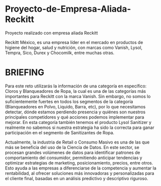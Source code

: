 # Proyecto-de-Empresa-Aliada-Reckitt
Proyecto realizado con empresa aliada Reckitt 

Reckitt México, es una empresa líder en el mercado en productos de higiene del hogar, salud y nutrición, con marcas como Vanish, Lysol, Tempra, Sico, Durex y Chocomilk, entre muchas otras.

# BRIEFING
Para este reto utilizarás la información de una categoría en específico: Cloros y Blanqueadores de Ropa, la cual es una de las categorías más importantes para Reckitt con la marca Vanish. Sin embargo,  no somos lo suficientemente fuertes en todos los segmentos de la categoría (Blanqueadores en Polvo, Liquido, Barra, etc), por lo que necesitamos detectar, dónde estamos perdiendo presencia y quiénes son nuestros principales competidores y qué acciones podemos implementar para mejorar. 
En esta categoría también tenemos el producto Lysol Sanitizer y realmente no sabemos si nuestra estrategia ha sido la correcta para ganar participación en el segmento de Sanitizantes de Ropa.

Actualmente, la industria de Retail o Consumo Masivo es una de las que más se beneficia del uso de la Ciencia de Datos. En este sector, se procesan grandes volúmenes de datos para identificar patrones de comportamiento del consumidor, permitiendo anticipar tendencias y optimizar estrategias de marketing, posicionamiento, precios, entre otros. Esto ayuda a las empresas a diferenciarse de la competencia y aumentar la rentabilidad, al ofrecer soluciones más innovadoras y personalizadas para el cliente final, basadas en un análisis predictivo y descriptivo riguroso.
